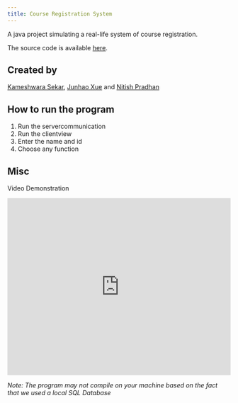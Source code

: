 ```yaml
---
title: Course Registration System
---
```


 A java project simulating a real-life system of course registration.

 The source code is available <a href="https://github.com/BGDanny/Course-Registration-System" target="_blank">here</a>.
## Created by 

[Kameshwara Sekar](mailto:kameshwara.sekar1@ucalgary.ca), [Junhao Xue](mailto:junhao.xue1@ucalgary.ca) and [Nitish Pradhan](mailto:nitish.pradhan@ucalgary.ca)

## How to run the program
1. Run the servercommunication 
2. Run the clientview 
3. Enter the name and id
4. Choose any function


## Misc

Video Demonstration

<iframe src="https://www.youtube.com/embed/Q2ysSnYvNGs" frameborder="0" allow="accelerometer; autoplay; clipboard-write; encrypted-media; gyroscope; picture-in-picture" allowfullscreen style="position: relative;width: 100%;height:400px;"></iframe>

*Note: The program may not compile on your machine based on the fact that we used a local SQL Database*